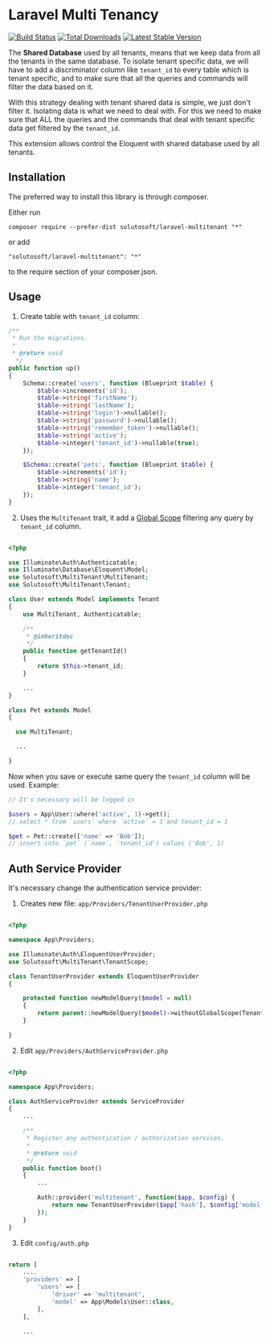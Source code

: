 # Laravel Multi Tenancy

[![Build Status](https://travis-ci.org/solutosoft/laravel-multitenant.svg?branch=master)](https://travis-ci.org/solutosoft/laravel-multitenant)
[![Total Downloads](https://poser.pugx.org/solutosoft/laravel-multitenant/downloads.png)](https://packagist.org/packages/solutosoft/multitenant)
[![Latest Stable Version](https://poser.pugx.org/solutosoft/laravel-multitenant/v/stable.png)](https://packagist.org/packages/solutosoft/multitenant)

The **Shared Database** used by all tenants, means that we keep data from all the tenants in the same database. To isolate tenant specific data, we will have to add a discriminator column like `tenant_id` to every table which is tenant specific, and to make sure that all the queries and commands will filter the data based on it.

With this strategy dealing with tenant shared data is simple, we just don't filter it. Isolating data is what we need to deal with. For this we need to make sure that ALL the queries and the commands that deal with tenant specific data get filtered by the `tenant_id`.

This extension allows control the Eloquent with shared database used by all tenants.

Installation
------------

The preferred way to install this library is through composer.

Either run

`composer require --prefer-dist solutosoft/laravel-multitenant "*"`

or add

`"solutosoft/laravel-multitenant": "*"`

to the require section of your composer.json.

Usage
-----

1. Create table with `tenant_id` column:

```php
/**
 * Run the migrations.
 *
 * @return void
  */
public function up()
{
    Schema::create('users', function (Blueprint $table) {
        $table->increments('id');
        $table->string('firstName');
        $table->string('lastName');
        $table->string('login')->nullable();
        $table->string('password')->nullable();
        $table->string('remember_token')->nullable();
        $table->string('active');
        $table->integer('tenant_id')->nullable(true);
    });

    $Schema::create('pets', function (Blueprint $table) {
        $table->increments('id');
        $table->string('name');
        $table->integer('tenant_id');
    });
}
```

2. Uses the `MultiTenant` trait, it add a [Global Scope](https://laravel.com/docs/5.7/eloquent#global-scope) filtering
any query by `tenant_id` column.

```php

<?php

use Illuminate\Auth\Authenticatable;
use Illuminate\Database\Eloquent\Model;
use Solutosoft\MultiTenant\MultiTenant;
use Solutosoft\MultiTenant\Tenant;

class User extends Model implements Tenant
{
    use MultiTenant, Authenticatable;

    /**
     * @inheritdoc
     */
    public function getTenantId()
    {
        return $this->tenant_id;
    }

    ...
}

class Pet extends Model
{

  use MultiTenant;

  ...

}

```

Now when you save or execute same query the `tenant_id` column will be used. Example:

```php
// It's necessary will be logged in

$users = App\User::where('active', 1)->get();
// select * from `users` where `active` = 1 and tenant_id = 1

$pet = Pet::create(['name' => 'Bob']);
// insert into `pet` (`name`, 'tenant_id') values ('Bob', 1)
```

Auth Service Provider
---------------------

It's necessary change the authentication service provider:

1. Creates new file: `app/Providers/TenantUserProvider.php`

```php

<?php

namespace App\Providers;

use Illuminate\Auth\EloquentUserProvider;
use Solutosoft\MultiTenant\TenantScope;

class TenantUserProvider extends EloquentUserProvider
{

    protected function newModelQuery($model = null)
    {
        return parent::newModelQuery($model)->withoutGlobalScope(TenantScope::class);
    }

}
```

2. Edit `app/Providers/AuthServiceProvider.php`

```php

<?php

namespace App\Providers;

class AuthServiceProvider extends ServiceProvider
{
    ...

    /**
     * Register any authentication / authorization services.
     *
     * @return void
     */
    public function boot()
    {
        ...

        Auth::provider('multitenant', function($app, $config) {
            return new TenantUserProvider($app['hash'], $config['model']);
        });
    }
}
```

3. Edit `config/auth.php`

```php

return [
    ....
    'providers' => [
        'users' => [
            'driver' => 'multitenant',
            'model' => App\Models\User::class,
        ],
    ],

    ...
```









